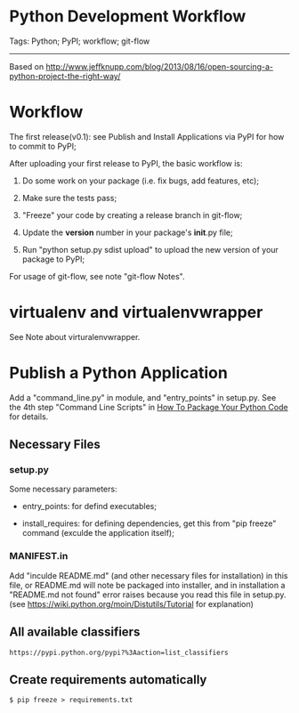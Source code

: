 # Python Development Workflow
Tags: Python; PyPI; workflow; git-flow

------

Based on http://www.jeffknupp.com/blog/2013/08/16/open-sourcing-a-python-project-the-right-way/ 

# Workflow

The first release(v0.1): see Publish and Install Applications via PyPI for how to commit to PyPI;

After uploading your first release to PyPI, the basic workflow is:

1. Do some work on your package (i.e. fix bugs, add features, etc);
 
1. Make sure the tests pass;
 
1. "Freeze" your code by creating a release branch in git-flow;
 
1. Update the __version__ number in your package's __init__.py file;
 
1. Run "python setup.py sdist upload" to upload the new version of your package to PyPI; 

For usage of git-flow, see note "git-flow Notes".

# virtualenv and virtualenvwrapper

See Note about virturalenvwrapper.

# Publish a Python Application

Add a "command_line.py" in <project-name> module, and "entry_points" in setup.py. See the 4th step "Command Line Scripts" in [How To Package Your Python Code](http://www.scotttorborg.com/python-packaging/index.html) for details.

## Necessary Files

### setup.py

Some necessary parameters:

* entry_points: for defind executables;

* install_requires: for defining dependencies, get this from "pip freeze" command (exculde the application itself);

### MANIFEST.in

  Add "inculde README.md" (and other necessary files for installation) in this file, or README.md will note be packaged into installer, and in installation a "README.md not found" error raises because you read this file in setup.py.
  (see https://wiki.python.org/moin/Distutils/Tutorial for explanation)

## All available classifiers

    https://pypi.python.org/pypi?%3Aaction=list_classifiers

## Create requirements automatically

    $ pip freeze > requirements.txt

